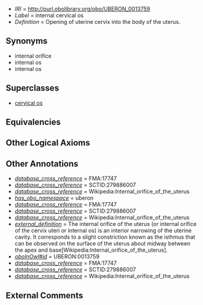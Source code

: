  * *IRI* = http://purl.obolibrary.org/obo/UBERON_0013759
 * *Label* = internal cervical os
 * *Definition* = Opening of uterine cervix into the body of the uterus.

## Synonyms

 * internal orifice
 * internal os
 * internal os

## Superclasses

 * [cervical os](../../UBERON/58/UBERON_0013758.md)

## Equivalencies


## Other Logical Axioms


## Other Annotations

 * *[database_cross_reference](../../ef/oboInOwl#hasDbXref.md)* = FMA:17747
 * *[database_cross_reference](../../ef/oboInOwl#hasDbXref.md)* = SCTID:279886007
 * *[database_cross_reference](../../ef/oboInOwl#hasDbXref.md)* = Wikipedia:Internal_orifice_of_the_uterus
 * *[has_obo_namespace](../../ce/oboInOwl#hasOBONamespace.md)* = uberon
 * *[database_cross_reference](../../ef/oboInOwl#hasDbXref.md)* = FMA:17747
 * *[database_cross_reference](../../ef/oboInOwl#hasDbXref.md)* = SCTID:279886007
 * *[database_cross_reference](../../ef/oboInOwl#hasDbXref.md)* = Wikipedia:Internal_orifice_of_the_uterus
 * *[external_definition](../../UBPROP/01/UBPROP_0000001.md)* = The internal orifice of the uterus (or internal orifice of the cervix uteri or internal os) is an interior narrowing of the uterine cavity. It corresponds to a slight constriction known as the isthmus that can be observed on the surface of the uterus about midway between the apex and base[Wikipedia:Internal_orifice_of_the_uterus].
 * *[oboInOwl#id](../../id/oboInOwl#id.md)* = UBERON:0013759
 * *[database_cross_reference](../../ef/oboInOwl#hasDbXref.md)* = FMA:17747
 * *[database_cross_reference](../../ef/oboInOwl#hasDbXref.md)* = SCTID:279886007
 * *[database_cross_reference](../../ef/oboInOwl#hasDbXref.md)* = Wikipedia:Internal_orifice_of_the_uterus

## External Comments

